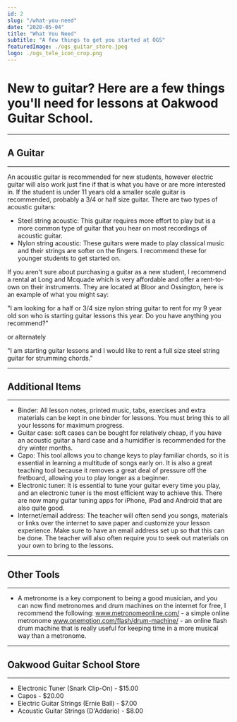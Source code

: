 ```yaml
---
id: 2
slug: "/what-you-need"
date: "2020-05-04"
title: "What You Need"
subtitle: "A few things to get you started at OGS"
featuredImage: ./ogs_guitar_store.jpeg
logo: ./ogs_tele_icon_crop.png
---
```


# **New to guitar?  Here are a few things you'll need for lessons at Oakwood Guitar School.**

---  
## **A Guitar**
---

An acoustic guitar is recommended for new students, however electric guitar will also work just fine if that is what you have or are more interested in.  If the student is under 11 years old a smaller scale guitar is recommended, probably a 3/4 or half size guitar.  There are two types of acoustic guitars:

- Steel string acoustic: This guitar requires more effort to play but is a more common type of guitar that you hear on most recordings of acoustic guitar.
- Nylon string acoustic: These guitars were made to play classical music and their strings are softer on the fingers.  I recommend these for younger students to get started on.

If you aren't sure about purchasing a guitar as a new student, I recommend a rental at Long and Mcquade which is very affordable and offer a rent-to-own on their instruments.  They are located at Bloor and Ossington, here is an example of what you might say:

"I am looking for a half or 3/4 size nylon string guitar to rent for my 9 year old son who is starting guitar lessons this year.  Do you have anything you recommend?"

or alternately

"I am starting guitar lessons and I would like to rent a full size steel string guitar for strumming chords."

---  
## **Additional Items**
---

- Binder: All lesson notes, printed music, tabs, exercises and extra materials can be kept in one binder for lessons.  You must bring this to all your lessons for maximum progress.
- Guitar case: soft cases can be bought for relatively cheap, if you have an acoustic guitar a hard case and a humidifier is recommended for the dry winter months.
- Capo:  This tool allows you to change keys to play familiar chords, so it is essential in learning a multitude of songs early on.  It is also a great teaching tool because it removes a great deal of pressure off the fretboard, allowing you to play longer as a beginner.
- Electronic tuner:  It is essential to tune your guitar every time you play, and an electronic tuner is the most efficient way to achieve this.  There are now many guitar tuning apps for iPhone, iPad and Android that are also quite good.
-  Internet/email address:  The teacher will often send you songs, materials or links over the internet to save paper and customize your lesson experience.  Make sure to have an email address set up so that this can be done.  The teacher will also often require you to seek out materials on your own to bring to the lessons.

---  
## **Other Tools**
---

- A metronome is a key component to being a good musician, and you can now find metronomes and drum machines on the internet for free, I recommend the following:
www.metronomeonline.com/ - a simple online metronome
www.onemotion.com/flash/drum-machine/ - an online flash drum machine that is really useful for keeping time in a more musical way than a metronome.

---
## **Oakwood Guitar School Store**
---

- Electronic Tuner (Snark Clip-On) - $15.00
- Capos - $20.00
- Electric Guitar Strings (Ernie Ball) - $7.00
- Acoustic Guitar Strings (D'Addario) - $8.00